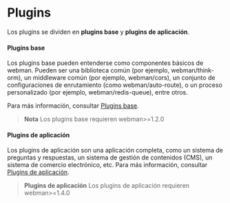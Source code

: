 # Plugins
Los plugins se dividen en **plugins base** y **plugins de aplicación**.

#### Plugins base
Los plugins base pueden entenderse como componentes básicos de webman. Pueden ser una biblioteca común (por ejemplo, webman/think-orm), un middleware común (por ejemplo, webman/cors), un conjunto de configuraciones de enrutamiento (como webman/auto-route), o un proceso personalizado (por ejemplo, webman/redis-queue), entre otros.

Para más información, consultar [Plugins base](plugin/base.md).

> **Nota**
> Los plugins base requieren webman>=1.2.0

#### Plugins de aplicación
Los plugins de aplicación son una aplicación completa, como un sistema de preguntas y respuestas, un sistema de gestión de contenidos (CMS), un sistema de comercio electrónico, etc.
Para más información, consultar [Plugins de aplicación](app/app.md).

> **Plugins de aplicación**
> Los plugins de aplicación requieren webman>=1.4.0
